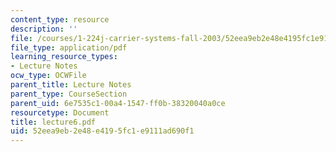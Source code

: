```yaml
---
content_type: resource
description: ''
file: /courses/1-224j-carrier-systems-fall-2003/52eea9eb2e48e4195fc1e9111ad690f1_lecture6.pdf
file_type: application/pdf
learning_resource_types:
- Lecture Notes
ocw_type: OCWFile
parent_title: Lecture Notes
parent_type: CourseSection
parent_uid: 6e7535c1-00a4-1547-ff0b-38320040a0ce
resourcetype: Document
title: lecture6.pdf
uid: 52eea9eb-2e48-e419-5fc1-e9111ad690f1
---
```

